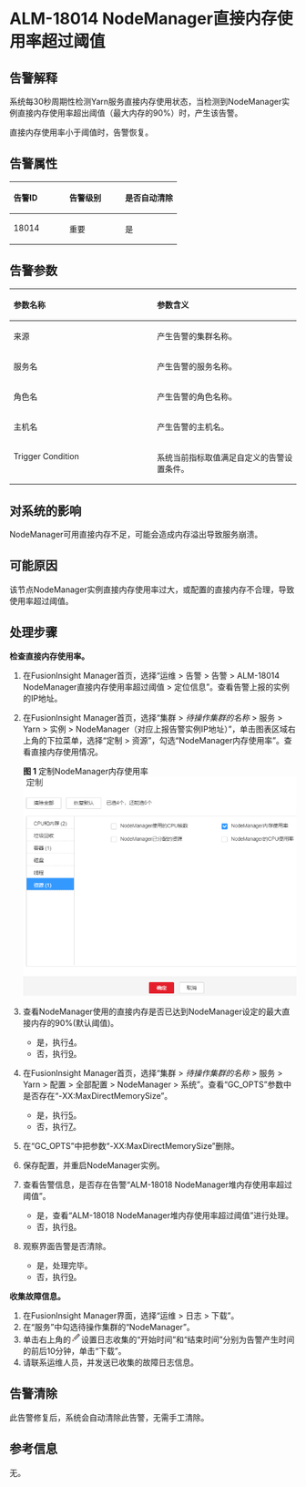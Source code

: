 # ALM-18014 NodeManager直接内存使用率超过阈值<a name="ALM-18014"></a>

## 告警解释<a name="section28035685"></a>

系统每30秒周期性检测Yarn服务直接内存使用状态，当检测到NodeManager实例直接内存使用率超出阈值（最大内存的90%）时，产生该告警。

直接内存使用率小于阈值时，告警恢复。

## 告警属性<a name="section50994573"></a>

<a name="table42673540"></a>
<table><thead align="left"><tr id="row35040539"><th class="cellrowborder" valign="top" width="33.33333333333333%" id="mcps1.1.4.1.1"><p id="p19711423"><a name="p19711423"></a><a name="p19711423"></a>告警ID</p>
</th>
<th class="cellrowborder" valign="top" width="33.33333333333333%" id="mcps1.1.4.1.2"><p id="p53121394"><a name="p53121394"></a><a name="p53121394"></a>告警级别</p>
</th>
<th class="cellrowborder" valign="top" width="33.33333333333333%" id="mcps1.1.4.1.3"><p id="p7865695"><a name="p7865695"></a><a name="p7865695"></a>是否自动清除</p>
</th>
</tr>
</thead>
<tbody><tr id="row33141548"><td class="cellrowborder" valign="top" width="33.33333333333333%" headers="mcps1.1.4.1.1 "><p id="p110849"><a name="p110849"></a><a name="p110849"></a>18014</p>
</td>
<td class="cellrowborder" valign="top" width="33.33333333333333%" headers="mcps1.1.4.1.2 "><p id="p8978823"><a name="p8978823"></a><a name="p8978823"></a>重要</p>
</td>
<td class="cellrowborder" valign="top" width="33.33333333333333%" headers="mcps1.1.4.1.3 "><p id="p56196069"><a name="p56196069"></a><a name="p56196069"></a>是</p>
</td>
</tr>
</tbody>
</table>

## 告警参数<a name="section56297979"></a>

<a name="table55587780"></a>
<table><thead align="left"><tr id="row41226821"><th class="cellrowborder" valign="top" width="50%" id="mcps1.1.3.1.1"><p id="p51038233"><a name="p51038233"></a><a name="p51038233"></a>参数名称</p>
</th>
<th class="cellrowborder" valign="top" width="50%" id="mcps1.1.3.1.2"><p id="p40456209"><a name="p40456209"></a><a name="p40456209"></a>参数含义</p>
</th>
</tr>
</thead>
<tbody><tr id="row3684163318199"><td class="cellrowborder" valign="top" width="50%" headers="mcps1.1.3.1.1 "><p id="p13858113752316"><a name="p13858113752316"></a><a name="p13858113752316"></a>来源</p>
</td>
<td class="cellrowborder" valign="top" width="50%" headers="mcps1.1.3.1.2 "><p id="p187931338134115"><a name="p187931338134115"></a><a name="p187931338134115"></a>产生告警的集群名称。</p>
</td>
</tr>
<tr id="row55727510"><td class="cellrowborder" valign="top" width="50%" headers="mcps1.1.3.1.1 "><p id="p39123317"><a name="p39123317"></a><a name="p39123317"></a>服务名</p>
</td>
<td class="cellrowborder" valign="top" width="50%" headers="mcps1.1.3.1.2 "><p id="p19104101"><a name="p19104101"></a><a name="p19104101"></a>产生告警的服务名称。</p>
</td>
</tr>
<tr id="row37719182"><td class="cellrowborder" valign="top" width="50%" headers="mcps1.1.3.1.1 "><p id="p37226997"><a name="p37226997"></a><a name="p37226997"></a>角色名</p>
</td>
<td class="cellrowborder" valign="top" width="50%" headers="mcps1.1.3.1.2 "><p id="p45172469"><a name="p45172469"></a><a name="p45172469"></a>产生告警的角色名称。</p>
</td>
</tr>
<tr id="row3899041"><td class="cellrowborder" valign="top" width="50%" headers="mcps1.1.3.1.1 "><p id="p66118565"><a name="p66118565"></a><a name="p66118565"></a>主机名</p>
</td>
<td class="cellrowborder" valign="top" width="50%" headers="mcps1.1.3.1.2 "><p id="p13131444"><a name="p13131444"></a><a name="p13131444"></a>产生告警的主机名。</p>
</td>
</tr>
<tr id="row51074140"><td class="cellrowborder" valign="top" width="50%" headers="mcps1.1.3.1.1 "><p id="p43364650"><a name="p43364650"></a><a name="p43364650"></a>Trigger Condition</p>
</td>
<td class="cellrowborder" valign="top" width="50%" headers="mcps1.1.3.1.2 "><p id="p22875728"><a name="p22875728"></a><a name="p22875728"></a>系统当前指标取值满足自定义的告警设置条件。</p>
</td>
</tr>
</tbody>
</table>

## 对系统的影响<a name="section36919767"></a>

NodeManager可用直接内存不足，可能会造成内存溢出导致服务崩溃。

## 可能原因<a name="section63842450"></a>

该节点NodeManager实例直接内存使用率过大，或配置的直接内存不合理，导致使用率超过阈值。

## 处理步骤<a name="section37711141"></a>

**检查直接内存使用率。**

1.  在FusionInsight Manager首页，选择“运维 \> 告警 \> 告警 \> ALM-18014 NodeManager直接内存使用率超过阈值 \> 定位信息”。查看告警上报的实例的IP地址。
2.  在FusionInsight Manager首页，选择“集群 \>  _待操作集群的名称_  \> 服务 \> Yarn \> 实例 \> NodeManager（对应上报告警实例IP地址）”，单击图表区域右上角的下拉菜单，选择“定制 \> 资源”，勾选“NodeManager内存使用率”。查看直接内存使用情况。

    **图 1**  定制NodeManager内存使用率<a name="fig267352845611"></a>  
    ![](figures/定制NodeManager内存使用率.png "定制NodeManager内存使用率")

3.  查看NodeManager使用的直接内存是否已达到NodeManager设定的最大直接内存的90%\(默认阈值\)。
    -   是，执行[4](#li6312705484614)。
    -   否，执行[9](#li3036778384614)。

4.  <a name="li6312705484614"></a>在FusionInsight Manager首页，选择“集群 \>  _待操作集群的名称_  \> 服务 \> Yarn \> 配置 \> 全部配置 \> NodeManager \> 系统”。查看“GC\_OPTS”参数中是否存在“-XX:MaxDirectMemorySize”。
    -   是，执行[5](#li1776954511226)。
    -   否，执行[7](#li55455590227)。

5.  <a name="li1776954511226"></a>在“GC\_OPTS”中把参数“-XX:MaxDirectMemorySize”删除。
6.  保存配置，并重启NodeManager实例。
7.  <a name="li55455590227"></a>查看告警信息，是否存在告警“ALM-18018 NodeManager堆内存使用率超过阈值”。
    -   是，查看“ALM-18018 NodeManager堆内存使用率超过阈值”进行处理。
    -   否，执行[8](#li1828727984614)。

8.  <a name="li1828727984614"></a>观察界面告警是否清除。
    -   是，处理完毕。
    -   否，执行[9](#li3036778384614)。


**收集故障信息。**

1.  <a name="li3036778384614"></a>在FusionInsight Manager界面，选择“运维 \> 日志 \> 下载”。
2.  在“服务”中勾选待操作集群的“NodeManager”。
3.  单击右上角的![](figures/zh-cn_image_0263895445.png)设置日志收集的“开始时间”和“结束时间”分别为告警产生时间的前后10分钟，单击“下载”。
4.  请联系运维人员，并发送已收集的故障日志信息。

## 告警清除<a name="section169311343318"></a>

此告警修复后，系统会自动清除此告警，无需手工清除。

## 参考信息<a name="section3855953"></a>

无。

